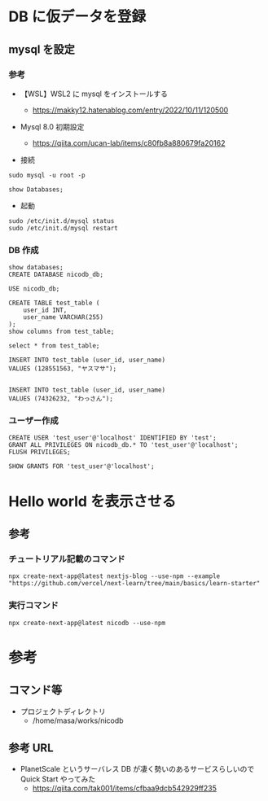 # DB に仮データを登録

## mysql を設定

### 参考

- 【WSL】WSL2 に mysql をインストールする

  - https://makky12.hatenablog.com/entry/2022/10/11/120500

- Mysql 8.0 初期設定

  - https://qiita.com/ucan-lab/items/c80fb8a880679fa20162

- 接続

```
sudo mysql -u root -p

show Databases;
```

- 起動

```
sudo /etc/init.d/mysql status
sudo /etc/init.d/mysql restart

```

### DB 作成

```
show databases;
CREATE DATABASE nicodb_db;

USE nicodb_db;

CREATE TABLE test_table (
    user_id INT,
    user_name VARCHAR(255)
);
show columns from test_table;

select * from test_table;

INSERT INTO test_table (user_id, user_name)
VALUES (128551563, "ヤスマサ");


INSERT INTO test_table (user_id, user_name)
VALUES (74326232, "わっさん");

```

### ユーザー作成

```
CREATE USER 'test_user'@'localhost' IDENTIFIED BY 'test';
GRANT ALL PRIVILEGES ON nicodb_db.* TO 'test_user'@'localhost';
FLUSH PRIVILEGES;

SHOW GRANTS FOR 'test_user'@'localhost';
```

# Hello world を表示させる

## 参考

### チュートリアル記載のコマンド

```
npx create-next-app@latest nextjs-blog --use-npm --example "https://github.com/vercel/next-learn/tree/main/basics/learn-starter"
```

### 実行コマンド

```
npx create-next-app@latest nicodb --use-npm
```

# 参考

## コマンド等

- プロジェクトディレクトリ
  - /home/masa/works/nicodb

## 参考 URL

- PlanetScale というサーバレス DB が凄く勢いのあるサービスらしいので Quick Start やってみた
  - https://qiita.com/tak001/items/cfbaa9dcb542929ff235
